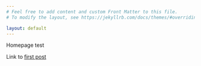 ```yaml
---
# Feel free to add content and custom Front Matter to this file.
# To modify the layout, see https://jekyllrb.com/docs/themes/#overriding-theme-defaults

layout: default
---
```

Homepage test

Link to [first post](./2024/09/29/Are-You-There-God-Its-Me-Fiona.html)
